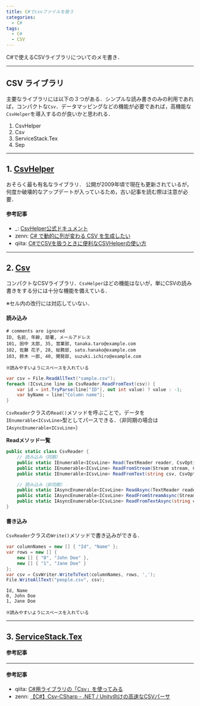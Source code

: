 ```yaml
---
title: C#でcsvファイルを扱う
categories:
  - C#
tags:
  - C#
  - CSV
---
```


C#で使えるCSVライブラリについてのメモ書き．


---
## CSV ライブラリ

主要なライブラリには以下の３つがある．シンプルな読み書きのみの利用であれば，コンパクトな`Csv`．データマッピングなどの機能が必要であれば，高機能な`CsvHelper`を導入するのが良いかと思われる．

1. CsvHelper
2. Csv
3. ServiceStack.Tex
4. Sep


---
## 1. [CsvHelper][CsvHelper repository]

おそらく最も有名なライブラリ．
公開が2009年頃で現在も更新されているが，何度か破壊的なアップデートが入っているため，古い記事を読む際は注意が必要．

#### 参考記事
- _: [CsvHelper公式ドキュメント](https://joshclose.github.io/CsvHelper/)
- zenn: [C# で動的に列が変わる CSV を生成したい](https://zenn.dev/microsoft/articles/generate-dynamic-columns-csv)
- qiita: [C#でCSVを扱うときに便利なCSVHelperの使い方](https://qiita.com/miya416/items/9916460528e29c3a5ea8)

---

## 2. [Csv][Csv repository]
コンパクトなCSVライブラリ．`CsvHelper`ほどの機能はないが，単にCSVの読み書きをする分には十分な機能を備えている．

※セル内の改行には対応していない．

#### 読み込み

```
# comments are ignored
ID, 名前, 年齢, 部署, メールアドレス
101, 田中 太郎, 35, 営業部, tanaka.taro@example.com
102, 佐藤 花子, 28, 総務部, sato.hanako@example.com
103, 鈴木 一郎, 40, 開発部, suzuki.ichiro@example.com

※読みやすいようにスペースを入れている
```

```cs
var csv = File.ReadAllText("sample.csv");
foreach (ICsvLine line in CsvReader.ReadFromText(csv)) {
    var id = int.TryParse(line["ID"], out int value) ? value : -1;
    var byName = line["Column name"];
}
```

`CsvReader`クラスの`Read()`メソッドを呼ぶことで，データを`IEnumerable<ICsvLine>`型としてパースできる．（非同期の場合は`IAsyncEnumerable<ICsvLine>`）

**Readメソッド一覧**
```cs
public static class CsvReader {
    // 読み込み（同期）
    public static IEnumerable<ICsvLine> Read(TextReader reader, CsvOptions? options);
    public static IEnumerable<ICsvLine> ReadFromStream(Stream stream, CsvOptions? options);
    public static IEnumerable<ICsvLine> ReadFromText(string csv, CsvOptions? options);

    // 読み込み（非同期）
    public static IAsyncEnumerable<ICsvLine> ReadAsync(TextReader reader, CsvOptions? options);
    public static IAsyncEnumerable<ICsvLine> ReadFromStreamAsync(Stream stream, CsvOptions? options);
    public static IAsyncEnumerable<ICsvLine> ReadFromTextAsync(string csv, CsvOptions? options);
}
```

#### 書き込み
`CsvReader`クラスの`Write()`メソッドで書き込みができる．

```cs
var columnNames = new [] { "Id", "Name" };
var rows = new [] {
    new [] { "0", "John Doe" },
    new [] { "1", "Jane Doe" }
};
var csv = CsvWriter.WriteToText(columnNames, rows, ',');
File.WriteAllText("people.csv", csv);
```

```
Id, Name
0, John Doe
1, Jane Doe

※読みやすいようにスペースを入れている
```


---
## 3. [ServiceStack.Tex][ServiceStack.Tex repository]

#### 参考記事




---
#### 参考記事
- qiita: [C#用ライブラリの「Csv」を使ってみる](https://qiita.com/tat_tt/items/8c4647e8ef49076232eb)
- zenn: [【C#】Csv-CSharp - .NET / Unity向けの高速なCSVパーサ](https://zenn.dev/nuskey/articles/library-csv-csharp)


<!-- リンク | ドキュメント-->

<!--　リンク | リポジトリ -->
[CsvHelper repository]: https://github.com/JoshClose/CsvHelper
[ServiceStack.Tex repository]: https://github.com/ServiceStack/ServiceStack.Text
[Csv repository]: https://github.com/stevehansen/csv
[Sep repository]: https://github.com/nietras/Sep
[Csv-CSharp repository]: https://github.com/nuskey8/Csv-CSharp
